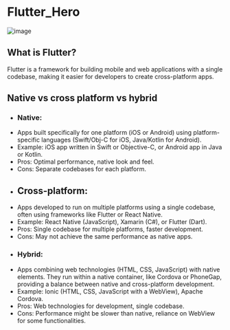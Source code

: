 # Flutter_Hero
![image](https://github.com/Asifekhlaque/Flutter_Hero/assets/132199879/4362aa26-7f25-4a90-a254-c92703b6ac01)
## What is Flutter?
Flutter is a framework for building mobile and web applications with a single codebase, making it easier for developers to create cross-platform apps.
## Native vs cross platform vs hybrid
- ### Native:
- Apps built specifically for one platform (iOS or Android) using platform-specific languages (Swift/Obj-C for iOS, Java/Kotlin for Android).
- Example: iOS app written in Swift or Objective-C, or Android app in Java or Kotlin.
- Pros: Optimal performance, native look and feel.
- Cons: Separate codebases for each platform.
- ## Cross-platform: 
- Apps developed to run on multiple platforms using a single codebase, often using frameworks like Flutter or React Native.
- Example: React Native (JavaScript), Xamarin (C#), or Flutter (Dart).
- Pros: Single codebase for multiple platforms, faster development.
- Cons: May not achieve the same performance as native apps.
- ### Hybrid:
- Apps combining web technologies (HTML, CSS, JavaScript) with native elements. They run within a native container, like Cordova or PhoneGap, providing a balance between native and cross-platform development.
- Example: Ionic (HTML, CSS, JavaScript with a WebView), Apache Cordova.
- Pros: Web technologies for development, single codebase.
- Cons: Performance might be slower than native, reliance on WebView for some functionalities.
